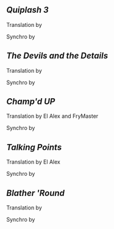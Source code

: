 ***Quiplash 3***
-
Translation by

Synchro by

***The Devils and the Details***
-
Translation by

Synchro by

***Champ'd UP***
-
Translation by El Alex and FryMaster

Synchro by

***Talking Points***
-
Translation by El Alex

Synchro by

***Blather 'Round***
-
Translation by

Synchro by
